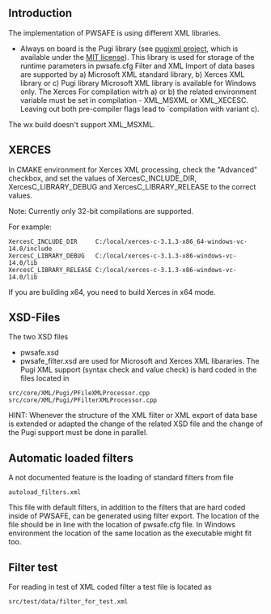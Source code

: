 ## Introduction
The implementation of PWSAFE is using different XML libraries.
- Always on board is the Pugi library (see [pugixml project](http://www.pugixml.org), which is available under the [MIT license](http://www.opensource.org/licenses/mit-license.html)). This library is used for storage of the runtime parameters in pwsafe.cfg
Filter and XML Import of data bases are supported by
  a) Microsoft XML standard library,
  b) Xerces XML library or
  c) Pugi library
Microsoft XML library is available for Windows only. The Xerces 
For compilation witrh a) or b) the related environment variable must be set in compilation - XML_MSXML or XML_XECESC. Leaving out both pre-compiler flags lead to ´compilation with variant c).

The wx build doesn't support XML_MSXML.

## XERCES
In CMAKE environment for Xerces XML processing, check the "Advanced" checkbox, and set the values of XercesC_INCLUDE_DIR, XercesC_LIBRARY_DEBUG and XercesC_LIBRARY_RELEASE to the correct values.

Note: Currently only 32-bit compilations are supported.

For example:
```
XercesC_INCLUDE_DIR     C:/local/xerces-c-3.1.3-x86_64-windows-vc-14.0/include
XercesC_LIBRARY_DEBUG   C:/local/xerces-c-3.1.3-x86-windows-vc-14.0/lib
XercesC_LIBRARY_RELEASE C:/local/xerces-c-3.1.3-x86-windows-vc-14.0/lib
```

If you are building x64, you need to build Xerces in x64 mode.

## XSD-Files
The two XSD files
- pwsafe.xsd
- pwsafe_filter.xsd
are used for Microsoft and Xerces XML libararies. The Pugi XML support (syntax check and value check) is hard coded in the files located in 
```
src/core/XML/Pugi/PFileXMLProcessor.cpp
src/core/XML/Pugi/PFilterXMLProcessor.cpp
```
HINT: Whenever the structure of the XML filter or XML export of data base is extended or adapted the change of the related XSD file and the change of the Pugi support must be done in parallel.

## Automatic loaded filters
A not documented feature is the loading of standard filters from file
```
autoload_filters.xml
```

This file with default filters, in addition to the filters that are hard coded inside of PWSAFE, can be generated using filter export. The location of the file should be in line with the location of pwsafe.cfg file. In Windows environment the location of the same location as the executable might fit too.

## Filter test
For reading in test of XML coded filter a test file is located as
```
src/test/data/filter_for_test.xml
```
